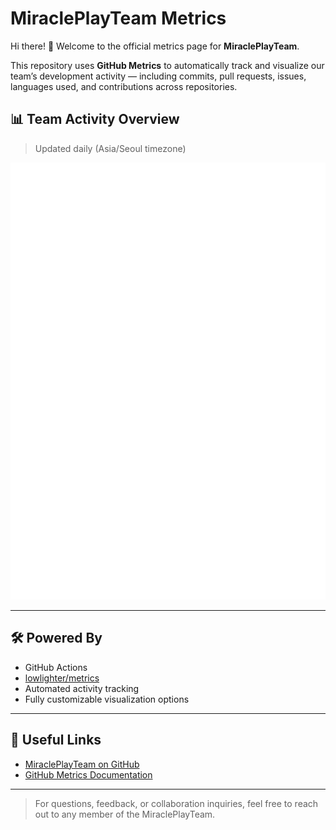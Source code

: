 
# MiraclePlayTeam Metrics

Hi there! 👋 Welcome to the official metrics page for **MiraclePlayTeam**.

This repository uses **GitHub Metrics** to automatically track and visualize our team’s development activity — including commits, pull requests, issues, languages used, and contributions across repositories.

## 📊 Team Activity Overview

> Updated daily (Asia/Seoul timezone)

![MiraclePlay Metrics](https://github.com/MiraclePlayTeam/metrics/blob/main/github-metrics.svg)

---

## 🛠 Powered By

- GitHub Actions
- [lowlighter/metrics](https://github.com/lowlighter/metrics)
- Automated activity tracking
- Fully customizable visualization options

---

## 📘 Useful Links

- [MiraclePlayTeam on GitHub](https://github.com/MiraclePlayTeam)
- [GitHub Metrics Documentation](https://github.com/lowlighter/metrics)

---

> For questions, feedback, or collaboration inquiries, feel free to reach out to any member of the MiraclePlayTeam.
